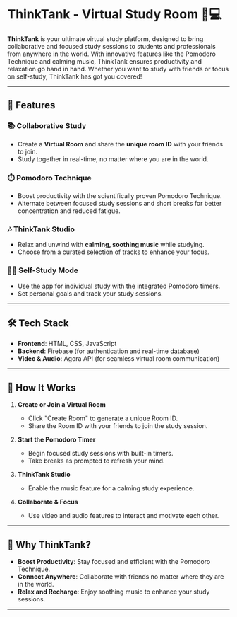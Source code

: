 # ThinkTank - Virtual Study Room 🧠💻

**ThinkTank** is your ultimate virtual study platform, designed to bring collaborative and focused study sessions to students and professionals from anywhere in the world. With innovative features like the Pomodoro Technique and calming music, ThinkTank ensures productivity and relaxation go hand in hand. Whether you want to study with friends or focus on self-study, ThinkTank has got you covered!

---

## 🚀 Features

### 📚 **Collaborative Study**
- Create a **Virtual Room** and share the **unique room ID** with your friends to join.
- Study together in real-time, no matter where you are in the world.

### ⏱️ **Pomodoro Technique**
- Boost productivity with the scientifically proven Pomodoro Technique.
- Alternate between focused study sessions and short breaks for better concentration and reduced fatigue.

### 🎶 **ThinkTank Studio**
- Relax and unwind with **calming, soothing music** while studying.
- Choose from a curated selection of tracks to enhance your focus.

### 🧘‍♂️ **Self-Study Mode**
- Use the app for individual study with the integrated Pomodoro timers.
- Set personal goals and track your study sessions.

---

## 🛠️ Tech Stack

- **Frontend**: HTML, CSS, JavaScript  
- **Backend**: Firebase (for authentication and real-time database)  
- **Video & Audio**: Agora API (for seamless virtual room communication)  

---

## 🎯 How It Works

1. **Create or Join a Virtual Room**  
   - Click "Create Room" to generate a unique Room ID.  
   - Share the Room ID with your friends to join the study session.

2. **Start the Pomodoro Timer**  
   - Begin focused study sessions with built-in timers.  
   - Take breaks as prompted to refresh your mind.

3. **ThinkTank Studio**  
   - Enable the music feature for a calming study experience.  

4. **Collaborate & Focus**  
   - Use video and audio features to interact and motivate each other.  

---

## 🌟 Why ThinkTank?

- **Boost Productivity**: Stay focused and efficient with the Pomodoro Technique.
- **Connect Anywhere**: Collaborate with friends no matter where they are in the world.
- **Relax and Recharge**: Enjoy soothing music to enhance your study sessions.


---
